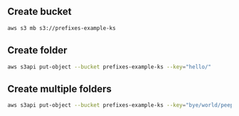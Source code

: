 
## Create bucket
```sh
aws s3 mb s3://prefixes-example-ks
```

## Create folder
```sh
aws s3api put-object --bucket prefixes-example-ks --key="hello/"
```

## Create multiple folders
```sh
aws s3api put-object --bucket prefixes-example-ks --key="bye/world/peepee/"
```

